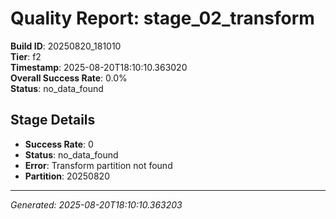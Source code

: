 # Quality Report: stage_02_transform

**Build ID**: 20250820_181010  
**Tier**: f2  
**Timestamp**: 2025-08-20T18:10:10.363020  
**Overall Success Rate**: 0.0%  
**Status**: no_data_found

## Stage Details

- **Success Rate**: 0
- **Status**: no_data_found
- **Error**: Transform partition not found
- **Partition**: 20250820

---
*Generated: 2025-08-20T18:10:10.363203*

